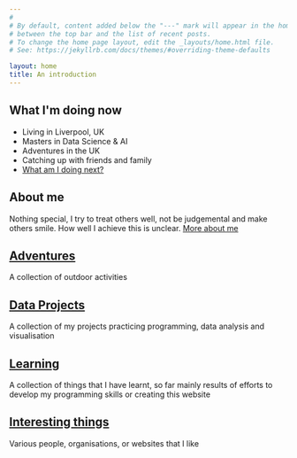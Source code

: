 ```yaml
---
#
# By default, content added below the "---" mark will appear in the home page
# between the top bar and the list of recent posts.
# To change the home page layout, edit the _layouts/home.html file.
# See: https://jekyllrb.com/docs/themes/#overriding-theme-defaults

layout: home
title: An introduction
---
```

## What I'm doing now
* Living in Liverpool, UK
* Masters in Data Science & AI
* Adventures in the UK
* Catching up with friends and family
* <a href = "what_am_i_doing_next.html"> What am I doing next?</a> 

## About me
Nothing special, I try to treat others well, not be judgemental and make others smile. How well I achieve this is unclear. <a href = "about-me.html"> More about me</a>

## <a href = "adventures/adventures.html"> Adventures</a>
A collection of outdoor activities

## <a href = "data_projects/data_projects.html"> Data Projects</a>
A collection of my projects practicing programming, data analysis and visualisation

## <a href = "learning/learning.html"> Learning</a>
A collection of things that I have learnt, so far mainly results of efforts to develop my programming skills or creating this website

## <a href = "interesting-things.html"> Interesting things</a>
Various people, organisations, or websites that I like